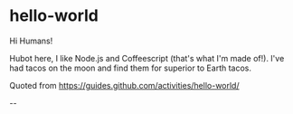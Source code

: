 # hello-world

Hi Humans!

Hubot here, I like Node.js and Coffeescript (that's what I'm made of!).
I've had tacos on the moon and find them for superior to Earth tacos.

Quoted from https://guides.github.com/activities/hello-world/

--
